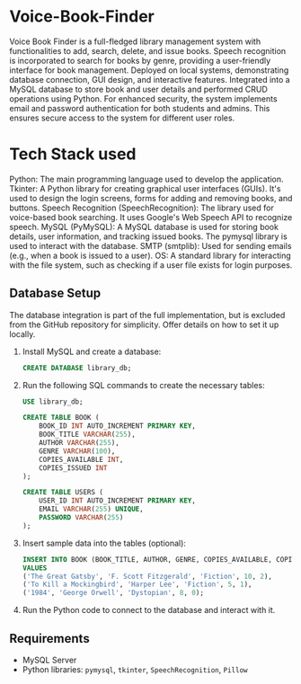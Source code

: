 # Voice-Book-Finder

Voice Book Finder is a full-fledged library management system with functionalities to add, search, delete, and issue books. Speech recognition is incorporated to search for books by genre, providing a user-friendly interface for book management. Deployed on local systems, demonstrating database connection, GUI design, and interactive features. Integrated into a MySQL database to store book and user details and performed CRUD operations using Python. For enhanced security, the system implements email and password authentication for both students and admins. This ensures secure access to the system for different user roles.

# Tech Stack used
Python: The main programming language used to develop the application.
Tkinter: A Python library for creating graphical user interfaces (GUIs). It's used to design the login screens, forms for adding and removing books, and buttons.
Speech Recognition (SpeechRecognition): The library used for voice-based book searching. It uses Google's Web Speech API to recognize speech.
MySQL (PyMySQL): A MySQL database is used for storing book details, user information, and tracking issued books. The pymysql library is used to interact with the database.
SMTP (smtplib): Used for sending emails (e.g., when a book is issued to a user).
OS: A standard library for interacting with the file system, such as checking if a user file exists for login purposes.

## Database Setup

The database integration is part of the full implementation, but is excluded from the GitHub repository for simplicity. Offer details on how to set it up locally.

1. Install MySQL and create a database:
    ```sql
    CREATE DATABASE library_db;
    ```
   
2. Run the following SQL commands to create the necessary tables:
    ```sql
    USE library_db;

    CREATE TABLE BOOK (
        BOOK_ID INT AUTO_INCREMENT PRIMARY KEY,
        BOOK_TITLE VARCHAR(255),
        AUTHOR VARCHAR(255),
        GENRE VARCHAR(100),
        COPIES_AVAILABLE INT,
        COPIES_ISSUED INT
    );

    CREATE TABLE USERS (
        USER_ID INT AUTO_INCREMENT PRIMARY KEY,
        EMAIL VARCHAR(255) UNIQUE,
        PASSWORD VARCHAR(255)
    );
    ```
   
3. Insert sample data into the tables (optional):
    ```sql
    INSERT INTO BOOK (BOOK_TITLE, AUTHOR, GENRE, COPIES_AVAILABLE, COPIES_ISSUED) 
    VALUES
    ('The Great Gatsby', 'F. Scott Fitzgerald', 'Fiction', 10, 2),
    ('To Kill a Mockingbird', 'Harper Lee', 'Fiction', 5, 1),
    ('1984', 'George Orwell', 'Dystopian', 8, 0);
    ```

4. Run the Python code to connect to the database and interact with it.

## Requirements

- MySQL Server
- Python libraries: `pymysql`, `tkinter`, `SpeechRecognition`, `Pillow`
